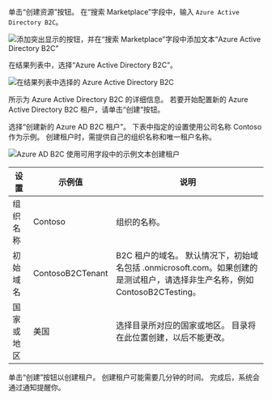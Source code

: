 单击“创建资源”按钮。 在“搜索 Marketplace”字段中，输入 `Azure Active Directory B2C`。

![添加突出显示的按钮，并在“搜索 Marketplace”字段中添加文本“Azure Active Directory B2C”](./media/active-directory-b2c-create-tenant/find-azure-ad-b2c.png)

在结果列表中，选择“Azure Active Directory B2C”。

![在结果列表中选择的 Azure Active Directory B2C](./media/active-directory-b2c-create-tenant/find-azure-ad-b2c-result.png)

所示为 Azure Active Directory B2C 的详细信息。 若要开始配置新的 Azure Active Directory B2C 租户，请单击“创建”按钮。

选择“创建新的 Azure AD B2C 租户”。 下表中指定的设置使用公司名称 Contoso 作为示例。 创建租户时，需提供自己的组织名称和唯一租户名称。  

![Azure AD B2C 使用可用字段中的示例文本创建租户](./media/active-directory-b2c-create-tenant/create-new-b2c-tenant.png)

| 设置      | 示例值  | 说明                                        |
| ------------ | ------- | -------------------------------------------------- |
| 组织名称 | Contoso | 组织的名称。 | 
| 初始域名 |  ContosoB2CTenant | B2C 租户的域名。 默认情况下，初始域名包括 .onmicrosoft.com。如果创建的是测试租户，请选择非生产名称，例如 ContosoB2CTesting。 |
| 国家或地区 | 美国 | 选择目录所对应的国家或地区。 目录将在此位置创建，以后不能更改。  |

单击“创建”按钮以创建租户。 创建租户可能需要几分钟的时间。 完成后，系统会通过通知提醒你。